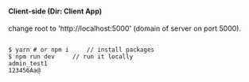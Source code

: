 #### Client-side (Dir: Client App)

change root to 'http://localhost:5000' (domain of server on port 5000).

```

$ yarn # or npm i     // install packages
$ npm run dev     // run it locally
admin_test1
123456Aa@
```
